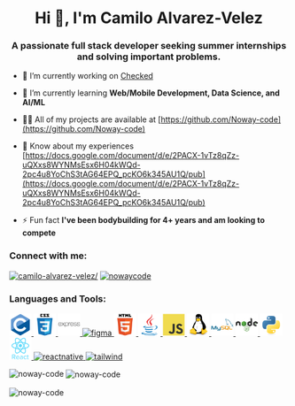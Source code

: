 <h1 align="center">Hi 👋, I'm Camilo Alvarez-Velez</h1>
<h3 align="center">A passionate full stack developer seeking summer internships and solving important problems.</h3>

- 🔭 I’m currently working on [Checked](https://github.com/Noway-code/Checked)

- 🌱 I’m currently learning **Web/Mobile Development, Data Science, and AI/ML**

- 👨‍💻 All of my projects are available at [https://github.com/Noway-code](https://github.com/Noway-code)

- 📄 Know about my experiences [https://docs.google.com/document/d/e/2PACX-1vTz8qZz-uQXxs8WYNMsEsx6H04kWQd-2pc4u8YoChS3tAG64EPQ_pcKO6k345AU1Q/pub](https://docs.google.com/document/d/e/2PACX-1vTz8qZz-uQXxs8WYNMsEsx6H04kWQd-2pc4u8YoChS3tAG64EPQ_pcKO6k345AU1Q/pub)

- ⚡ Fun fact **I've been bodybuilding for 4+ years and am looking to compete**

<h3 align="left">Connect with me:</h3>
<p align="left">
<a href="https://linkedin.com/in/camilo-alvarez-velez/" target="blank"><img align="center" src="https://raw.githubusercontent.com/rahuldkjain/github-profile-readme-generator/master/src/images/icons/Social/linked-in-alt.svg" alt="camilo-alvarez-velez/" height="30" width="40" /></a>
<a href="https://www.leetcode.com/nowaycode" target="blank"><img align="center" src="https://raw.githubusercontent.com/rahuldkjain/github-profile-readme-generator/master/src/images/icons/Social/leet-code.svg" alt="nowaycode" height="30" width="40" /></a>
</p>

<h3 align="left">Languages and Tools:</h3>
<p align="left"> <a href="https://www.cprogramming.com/" target="_blank" rel="noreferrer"> <img src="https://raw.githubusercontent.com/devicons/devicon/master/icons/c/c-original.svg" alt="c" width="40" height="40"/> </a> <a href="https://www.w3schools.com/css/" target="_blank" rel="noreferrer"> <img src="https://raw.githubusercontent.com/devicons/devicon/master/icons/css3/css3-original-wordmark.svg" alt="css3" width="40" height="40"/> </a> <a href="https://expressjs.com" target="_blank" rel="noreferrer"> <img src="https://raw.githubusercontent.com/devicons/devicon/master/icons/express/express-original-wordmark.svg" alt="express" width="40" height="40"/> </a> <a href="https://www.figma.com/" target="_blank" rel="noreferrer"> <img src="https://www.vectorlogo.zone/logos/figma/figma-icon.svg" alt="figma" width="40" height="40"/> </a> <a href="https://www.w3.org/html/" target="_blank" rel="noreferrer"> <img src="https://raw.githubusercontent.com/devicons/devicon/master/icons/html5/html5-original-wordmark.svg" alt="html5" width="40" height="40"/> </a> <a href="https://www.java.com" target="_blank" rel="noreferrer"> <img src="https://raw.githubusercontent.com/devicons/devicon/master/icons/java/java-original.svg" alt="java" width="40" height="40"/> </a> <a href="https://developer.mozilla.org/en-US/docs/Web/JavaScript" target="_blank" rel="noreferrer"> <img src="https://raw.githubusercontent.com/devicons/devicon/master/icons/javascript/javascript-original.svg" alt="javascript" width="40" height="40"/> </a> <a href="https://www.linux.org/" target="_blank" rel="noreferrer"> <img src="https://raw.githubusercontent.com/devicons/devicon/master/icons/linux/linux-original.svg" alt="linux" width="40" height="40"/> </a> <a href="https://www.mysql.com/" target="_blank" rel="noreferrer"> <img src="https://raw.githubusercontent.com/devicons/devicon/master/icons/mysql/mysql-original-wordmark.svg" alt="mysql" width="40" height="40"/> </a> <a href="https://nodejs.org" target="_blank" rel="noreferrer"> <img src="https://raw.githubusercontent.com/devicons/devicon/master/icons/nodejs/nodejs-original-wordmark.svg" alt="nodejs" width="40" height="40"/> </a> <a href="https://www.python.org" target="_blank" rel="noreferrer"> <img src="https://raw.githubusercontent.com/devicons/devicon/master/icons/python/python-original.svg" alt="python" width="40" height="40"/> </a> <a href="https://reactjs.org/" target="_blank" rel="noreferrer"> <img src="https://raw.githubusercontent.com/devicons/devicon/master/icons/react/react-original-wordmark.svg" alt="react" width="40" height="40"/> </a> <a href="https://reactnative.dev/" target="_blank" rel="noreferrer"> <img src="https://reactnative.dev/img/header_logo.svg" alt="reactnative" width="40" height="40"/> </a> <a href="https://tailwindcss.com/" target="_blank" rel="noreferrer"> <img src="https://www.vectorlogo.zone/logos/tailwindcss/tailwindcss-icon.svg" alt="tailwind" width="40" height="40"/> </a> </p>

<p><img align="left" src="https://github-readme-stats.vercel.app/api/top-langs?username=noway-code&show_icons=true&locale=en&layout=compact" alt="noway-code" /></p>

<p>&nbsp;<img align="center" src="https://github-readme-stats.vercel.app/api?username=noway-code&show_icons=true&locale=en" alt="noway-code" /></p>

<p><img align="center" src="https://github-readme-streak-stats.herokuapp.com/?user=noway-code&" alt="noway-code" /></p>

